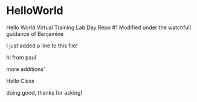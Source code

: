 # HelloWorld
Hello World Virtual Training Lab Day Repo #1
Modified under the watchfull guidance of Benjamine

I just added a line to this file!

 hi from paul 
 
 more additions'

Hello Class

doing good, thanks for asking!